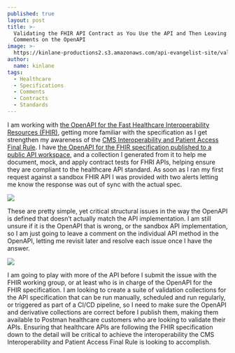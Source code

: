 ```yaml
---
published: true
layout: post
title: >-
  Validating the FHIR API Contract as You Use the API and Then Leaving Inline
  Comments on the OpenAPI
image: >-
  https://kinlane-productions2.s3.amazonaws.com/api-evangelist-site/validating--the-fhir-api-contract-as-you-use-api-then-leaving-inline-comments-on-the-openapi-2.png
author:
  name: kinlane
tags:
  - Healthcare
  - Specifications
  - Comments
  - Contracts
  - Standards
---
```

I am working with [the OpenAPI for the Fast Healthcare Interoperability Resources (FHIR)](https://www.postman.com/api-evangelist/workspace/fast-healthcare-interoperability-resources-fhir/api/f22c7845-8b1f-4188-8290-ef990234cc39?version=def0f069-531a-4ef4-b885-eccb87315059&tab=define&ctx=comments), getting more familiar with the specification as I get strengthen my awareness of the [CMS Interoperability and Patient Access Final Rule](https://www.cms.gov/Regulations-and-Guidance/Guidance/Interoperability/index#CMS-Interoperability-and-Patient-Access-Final-Rule). I have [the OpenAPI for the FHIR specification published to a public API workspace](https://www.postman.com/api-evangelist/workspace/fast-healthcare-interoperability-resources-fhir/overview), and a collection I generated from it to help me document, mock, and apply contract tests for FHRI APIs, helping ensure they are compliant to the healthcare API standard. As soon as I ran my first request against a sandbox FHIR API I was provided with two alerts letting me know the response was out of sync with the actual spec.

![](https://kinlane-productions2.s3.amazonaws.com/api-evangelist-site/validating--the-fhir-api-contract-as-you-use-api-then-leaving-inline-comments-on-the-openapi-1.png)

These are pretty simple, yet critical structural issues in the way the OpenAPI is defined that doesn’t actually match the API implementation. I am still unsure if it is the OpenAPI that is wrong, or the sandbox API implementation, so I am just going to leave a comment on the individual API method in the OpenAPI, letting me revisit later and resolve each issue once I have the answer.

![](https://kinlane-productions2.s3.amazonaws.com/api-evangelist-site/validating--the-fhir-api-contract-as-you-use-api-then-leaving-inline-comments-on-the-openapi-2.png)

I am going to play with more of the API before I submit the issue with the FHIR working group, or at least who is in charge of the OpenAPI for the FHIR specification. I am looking to create a suite of validation collections for the API specification that can be run manually, scheduled and run regularly, or triggered as part of a CI/CD pipeline, so I need to make sure the OpenAPI and derivative collections are correct before I publish them, making them available to Postman healthcare customers who are looking to validate their APIs. Ensuring that healthcare APIs are following the FHIR specification down to the detail will be critical to achieve the interoperability the CMS Interoperability and Patient Access Final Rule is looking to accomplish.